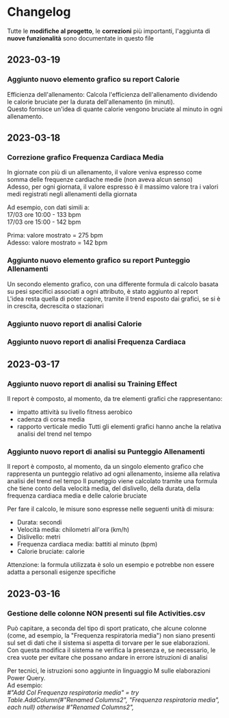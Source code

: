 # Changelog

Tutte le **modifiche al progetto**, le **correzioni** più importanti, l'aggiunta di **nuove funzionalità** sono documentate in questo file


## 2023-03-19

### Aggiunto nuovo elemento grafico su report Calorie

Efficienza dell'allenamento: Calcola l'efficienza dell'allenamento dividendo le calorie bruciate per la durata dell'allenamento (in minuti).  
Questo fornisce un'idea di quante calorie vengono bruciate al minuto in ogni allenamento.  
  
  
## 2023-03-18  

### Correzione grafico **Frequenza Cardiaca Media**  
In giornate con più di un allenamento, il valore veniva espresso come somma delle frequenze cardiache medie (non aveva alcun senso)  
Adesso, per ogni giornata, il valore espresso è il massimo valore tra i valori medi registrati negli allenamenti della giornata  
  
Ad esempio, con dati simili a:  
17/03 ore 10:00 - 133 bpm  
17/03 ore 15:00 - 142 bpm  
  
Prima: valore mostrato = 275 bpm  
Adesso: valore mostrato = 142 bpm  
  
  
   
### Aggiunto nuovo elemento grafico su **report Punteggio Allenamenti**  
Un secondo elemento grafico, con una differente formula di calcolo basata su pesi specifici associati a ogni attributo, è stato aggiunto al report  
L'idea resta quella di poter capire, tramite il trend esposto dai grafici, se si è in crescita, decrescita o stazionari  
  
  
### Aggiunto nuovo report di **analisi Calorie**  
  
### Aggiunto nuovo report di analisi **Frequenza Cardiaca**  
  
  
## 2023-03-17

### Aggiunto nuovo report di **analisi su Training Effect**

Il report è composto, al momento, da tre elementi grafici che rappresentano:
- impatto attività su livello fitness aerobico
- cadenza di corsa media
- rapporto verticale medio
Tutti gli elementi grafici hanno anche la relativa analisi del trend nel tempo  
  
  
  
### Aggiunto nuovo report di **analisi su Punteggio Allenamenti**

Il report è composto, al momento, da un singolo elemento grafico che rappresenta un punteggio relativo ad ogni allenamento, insieme alla relativa analisi del trend nel tempo
Il punetggio viene calcolato tramite una formula che tiene conto della velocità media, del dislivello, della durata, della frequenza cardiaca media e delle calorie bruciate

Per fare il calcolo, le misure sono espresse nelle seguenti unità di misura:
- Durata: secondi
- Velocità media: chilometri all'ora (km/h)
- Dislivello: metri
- Frequenza cardiaca media: battiti al minuto (bpm)
- Calorie bruciate: calorie

Attenzione: la formula utilizzata è solo un esempio e potrebbe non essere adatta a personali esigenze specifiche

## 2023-03-16

### Gestione delle colonne NON presenti sul file Activities.csv  
    
  
Può capitare, a seconda del tipo di sport praticato, che alcune colonne (come, ad esempio, la "Frequenza respiratoria media") non siano presenti sul set di dati 
che il sistema si aspetta di torvare per le sue elaborazioni. 
Con questa modifica il sistema ne verifica la presenza e, se necessario, le crea vuote per evitare che possano andare in errore istruzioni di analisi  
  
Per tecnici, le istruzioni sono aggiunte in linguaggio M sulle elaborazioni Power Query.  
Ad esempio:  
*#"Add Col Frequenza respiratoria media" = try Table.AddColumn(#"Renamed Columns2", "Frequenza respiratoria media", each null) otherwise #"Renamed Columns2",*  



  
